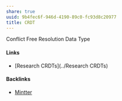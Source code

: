 ```yaml
---
share: true
uuid: 9b4fec6f-946d-4190-89c0-fc93d8c20977
title: CRDT
---
```

Conflict Free Resolution Data Type

#### Links

* [Research CRDTs](../Research CRDTs)

#### Backlinks

* [Mintter](/92d347a2-b197-4c23-b247-e10bf6052ea7)